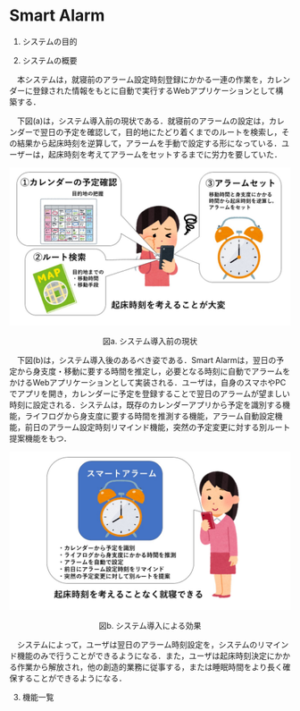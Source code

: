# Smart Alarm

1. システムの目的

2. システムの概要

　本システムは，就寝前のアラーム設定時刻登録にかかる一連の作業を，カレンダーに登録された情報をもとに自動で実行するWebアプリケーションとして構築する．

　下図(a)は，システム導入前の現状である．就寝前のアラームの設定は，カレンダーで翌日の予定を確認して，目的地にたどり着くまでのルートを検索し，その結果から起床時刻を逆算して，アラームを手動で設定する形になっている．ユーザーは，起床時刻を考えてアラームをセットするまでに労力を要していた．

![図a. システム導入前の現状](pics/pic1.jpg)
<div style="text-align: center;">図a. システム導入前の現状</div>

　下図(b)は，システム導入後のあるべき姿である．Smart Alarmは，翌日の予定から身支度・移動に要する時間を推定し，必要となる時刻に自動でアラームをかけるWebアプリケーションとして実装される．ユーザは，自身のスマホやPCでアプリを開き，カレンダーに予定を登録することで翌日のアラームが望ましい時刻に設定される．システムは，既存のカレンダーアプリから予定を識別する機能，ライフログから身支度に要する時間を推測する機能，アラーム自動設定機能，前日のアラーム設定時刻リマインド機能，突然の予定変更に対する別ルート提案機能をもつ．

![図b. システム導入による効果](pics/pic2.jpg)
<div style="text-align: center;">図b. システム導入による効果</div>

　システムによって，ユーザは翌日のアラーム時刻設定を，システムのリマインド機能のみで行うことができるようになる．また，ユーザは起床時刻決定にかかる作業から解放され，他の創造的業務に従事する，または睡眠時間をより長く確保することができるようになる．

3. 機能一覧